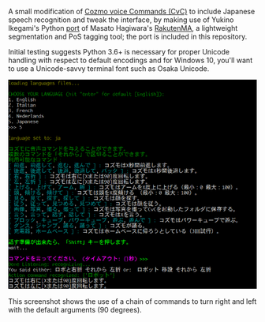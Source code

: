 A small modification of [Cozmo voice Commands (CvC)](https://github.com/rizal72/Cozmo-Voice-Commands) to include Japanese speech recognition and tweak the interface, by making use of Yukino Ikegami's Python [port](https://pypi.python.org/pypi/rakutenma) of Masato Hagiwara's [RakutenMA](https://github.com/rakuten-nlp/rakutenma), a lightweight segmentation and PoS tagging tool; the port is included in this repository.

Initial testing suggests Python 3.6+ is necessary for proper Unicode handling with respect to default encodings and for Windows 10, you'll want to use a Unicode-savvy terminal font such as Osaka Unicode.

![](cozmo_jp.png)

This screenshot shows the use of a chain of commands to turn right and left with the default arguments (90 degrees).
